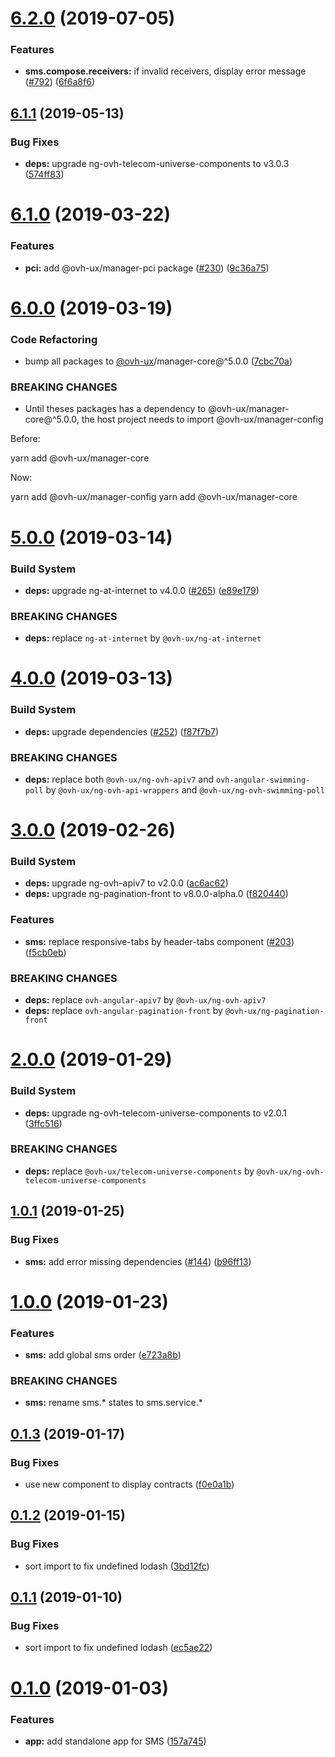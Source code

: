 # [6.2.0](https://github.com/ovh-ux/manager/compare/@ovh-ux/manager-sms-app@6.1.1...@ovh-ux/manager-sms-app@6.2.0) (2019-07-05)


### Features

* **sms.compose.receivers:** if invalid receivers, display error message ([#792](https://github.com/ovh-ux/manager/issues/792)) ([6f6a8f6](https://github.com/ovh-ux/manager/commit/6f6a8f6))



## [6.1.1](https://github.com/ovh-ux/manager/compare/@ovh-ux/manager-sms-app@6.1.0...@ovh-ux/manager-sms-app@6.1.1) (2019-05-13)


### Bug Fixes

* **deps:** upgrade ng-ovh-telecom-universe-components to v3.0.3 ([574ff83](https://github.com/ovh-ux/manager/commit/574ff83))



# [6.1.0](https://github.com/ovh-ux/manager/compare/@ovh-ux/manager-sms-app@6.0.0...@ovh-ux/manager-sms-app@6.1.0) (2019-03-22)


### Features

* **pci:** add @ovh-ux/manager-pci package ([#230](https://github.com/ovh-ux/manager/issues/230)) ([9c36a75](https://github.com/ovh-ux/manager/commit/9c36a75))



# [6.0.0](https://github.com/ovh-ux/manager/compare/@ovh-ux/manager-sms-app@5.0.0...@ovh-ux/manager-sms-app@6.0.0) (2019-03-19)


### Code Refactoring

* bump all packages to [@ovh-ux](https://github.com/ovh-ux)/manager-core@^5.0.0 ([7cbc70a](https://github.com/ovh-ux/manager/commit/7cbc70a))


### BREAKING CHANGES

* Until theses packages has a dependency to @ovh-ux/manager-core@^5.0.0, the host project needs to import @ovh-ux/manager-config

Before:

yarn add @ovh-ux/manager-core

Now:

yarn add @ovh-ux/manager-config
yarn add @ovh-ux/manager-core



# [5.0.0](https://github.com/ovh-ux/manager/compare/@ovh-ux/manager-sms-app@4.0.0...@ovh-ux/manager-sms-app@5.0.0) (2019-03-14)


### Build System

* **deps:** upgrade ng-at-internet to v4.0.0 ([#265](https://github.com/ovh-ux/manager/issues/265)) ([e89e179](https://github.com/ovh-ux/manager/commit/e89e179))


### BREAKING CHANGES

* **deps:** replace `ng-at-internet` by `@ovh-ux/ng-at-internet`



# [4.0.0](https://github.com/ovh-ux/manager/compare/@ovh-ux/manager-sms-app@3.0.0...@ovh-ux/manager-sms-app@4.0.0) (2019-03-13)


### Build System

* **deps:** upgrade dependencies ([#252](https://github.com/ovh-ux/manager/issues/252)) ([f87f7b7](https://github.com/ovh-ux/manager/commit/f87f7b7))


### BREAKING CHANGES

* **deps:** replace both `@ovh-ux/ng-ovh-apiv7` and `ovh-angular-swimming-poll` by `@ovh-ux/ng-ovh-api-wrappers` and `@ovh-ux/ng-ovh-swimming-poll`



# [3.0.0](https://github.com/ovh-ux/manager/compare/@ovh-ux/manager-sms-app@2.0.0...@ovh-ux/manager-sms-app@3.0.0) (2019-02-26)


### Build System

* **deps:** upgrade ng-ovh-apiv7 to v2.0.0 ([ac6ac62](https://github.com/ovh-ux/manager/commit/ac6ac62))
* **deps:** upgrade ng-pagination-front to v8.0.0-alpha.0 ([f820440](https://github.com/ovh-ux/manager/commit/f820440))


### Features

* **sms:** replace responsive-tabs by header-tabs component ([#203](https://github.com/ovh-ux/manager/issues/203)) ([f5cb0eb](https://github.com/ovh-ux/manager/commit/f5cb0eb))


### BREAKING CHANGES

* **deps:** replace `ovh-angular-apiv7` by `@ovh-ux/ng-ovh-apiv7`
* **deps:** replace `ovh-angular-pagination-front` by `@ovh-ux/ng-pagination-front`



# [2.0.0](https://github.com/ovh-ux/manager/compare/@ovh-ux/manager-sms-app@1.0.1...@ovh-ux/manager-sms-app@2.0.0) (2019-01-29)


### Build System

* **deps:** upgrade ng-ovh-telecom-universe-components to v2.0.1 ([3ffc516](https://github.com/ovh-ux/manager/commit/3ffc516))


### BREAKING CHANGES

* **deps:** replace `@ovh-ux/telecom-universe-components` by `@ovh-ux/ng-ovh-telecom-universe-components`



## [1.0.1](https://github.com/ovh-ux/manager/compare/@ovh-ux/manager-sms-app@1.0.0...@ovh-ux/manager-sms-app@1.0.1) (2019-01-25)


### Bug Fixes

* **sms:** add error missing dependencies ([#144](https://github.com/ovh-ux/manager/issues/144)) ([b96ff13](https://github.com/ovh-ux/manager/commit/b96ff13))



# [1.0.0](https://github.com/ovh-ux/manager/compare/@ovh-ux/manager-sms-app@0.1.3...@ovh-ux/manager-sms-app@1.0.0) (2019-01-23)


### Features

* **sms:** add global sms order ([e723a8b](https://github.com/ovh-ux/manager/commit/e723a8b))


### BREAKING CHANGES

* **sms:** rename sms.* states to sms.service.*



## [0.1.3](https://github.com/ovh-ux/manager/compare/@ovh-ux/manager-sms-app@0.1.2...@ovh-ux/manager-sms-app@0.1.3) (2019-01-17)


### Bug Fixes

* use new component to display contracts ([f0e0a1b](https://github.com/ovh-ux/manager/commit/f0e0a1b))



## [0.1.2](https://github.com/ovh-ux/manager/compare/@ovh-ux/manager-sms-app@0.1.1...@ovh-ux/manager-sms-app@0.1.2) (2019-01-15)


### Bug Fixes

* sort import to fix undefined lodash ([3bd12fc](https://github.com/ovh-ux/manager/commit/3bd12fc))



## [0.1.1](https://github.com/ovh-ux/manager/compare/@ovh-ux/manager-sms-app@0.1.0...@ovh-ux/manager-sms-app@0.1.1) (2019-01-10)


### Bug Fixes

* sort import to fix undefined lodash ([ec5ae22](https://github.com/ovh-ux/manager/commit/ec5ae22))



# [0.1.0](https://github.com/ovh-ux/manager/compare/@ovh-ux/manager-sms-app@0.0.0...@ovh-ux/manager-sms-app@0.1.0) (2019-01-03)


### Features

* **app:** add standalone app for SMS ([157a745](https://github.com/ovh-ux/manager/commit/157a745))
